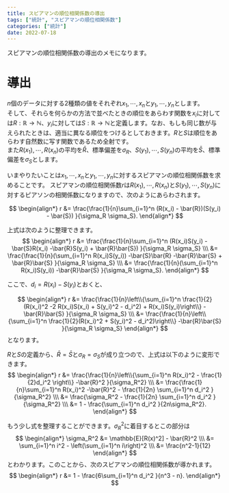 ```yaml
---
title: スピアマンの順位相関係数の導出
tags: ["統計", "スピアマンの順位相関係数"] 
categories: ["統計"]
date: 2022-07-18
---
```


スピアマンの順位相関係数の導出のメモになります。

# 導出
$n$個のデータに対する2種類の値をそれぞれ$x_1,\cdots,x_n$と$y_1,\cdots,y_n$とします。  
そして、それらを何らかの方法で並べたときの順位をあらわす関数を$x_i$に対しては$R: \mathbb{R} \rightarrow \mathbb{N}$、$y_i$に対しては$S: \mathbb{R} \rightarrow \mathbb{N}$と定義します。なお、もしも同じ数が与えられたときは、適当に異なる順位をつけるとしておきます。$R$と$S$は順位をあらわす自然数に写す関数であるため全射です。  
また$R(x_1),\cdots,R(x_n)$の平均を$\bar{R}$、標準偏差を$\sigma_R$、$S(y_1),\cdots,S(y_n)$の平均を$\bar{S}$、標準偏差を$\sigma_S$とします。

いまやりたいことは$x_1,\cdots, x_n$と$y_1,\cdots, y_n$に対するスピアマンの順位相関係数を求めることです。
スピアマンの順位相関係数$r$は$R(x_1),\cdots, R(x_n)$と$S(y_1),\cdots, S(y_n)$に対するピアソンの相関係数になりますので、次のようにあらわされます。

$$
\begin{align*}
r &= \frac{\frac{1}{n}\sum_{i=1}^n (R(x_i) - \bar{R})(S(y_i) - \bar{S}) }{\sigma_R \sigma_S}.
\end{align*}
$$

上式は次のように整理できます。
$$
\begin{align*}
r &= \frac{\frac{1}{n}\sum_{i=1}^n (R(x_i)S(y_i) -\bar{S}R(x_i) -\bar{R}S(y_i) + \bar{R}\bar{S}) }{\sigma_R \sigma_S} \\\
&= \frac{\frac{1}{n}(\sum_{i=1}^n R(x_i)S(y_i)) -\bar{S}\bar{R} -\bar{R}\bar{S} + \bar{R}\bar{S} }{\sigma_R \sigma_S} \\\
&= \frac{\frac{1}{n}(\sum_{i=1}^n R(x_i)S(y_i)) -\bar{R}\bar{S}  }{\sigma_R \sigma_S}.
\end{align*}
$$

ここで、$d_i= R(x_i) - S(y_i)$とおくと、

$$
\begin{align*}
r &= \frac{\frac{1}{n}\left\\{\sum_{i=1}^n \frac{1}{2}(R(x_i)^2 -2 R(x_i)S(x_i) + S(y_i)^2 - d_i^2) + R(x_i)S(y_i)\right\\} -\bar{R}\bar{S}  }{\sigma_R \sigma_S}  \\\
&= \frac{\frac{1}{n}\left\\{\sum_{i=1}^n \frac{1}{2}(R(x_i)^2 + S(y_i)^2 - d_i^2)\right\\} -\bar{R}\bar{S}  }{\sigma_R \sigma_S} 
\end{align*}
$$
となります。

$R$と$S$の定義から、$\bar{R}=\bar{S}$と$\sigma_R = \sigma_S$が成り立つので、上式は以下のように変形できます。
$$
\begin{align*}
r &= \frac{\frac{1}{n}\left\\{\sum_{i=1}^n R(x_i)^2 - \frac{1}{2}d_i^2 \right\\} -\bar{R}^2  }{\sigma_R^2}  \\\
&= \frac{\frac{1}{n}\sum_{i=1}^n R(x_i)^2  -\bar{R}^2 - \frac{1}{2n} \sum_{i=1}^n d_i^2  }{\sigma_R^2}  \\\
&= \frac{\sigma_R^2 - \frac{1}{2n} \sum_{i=1}^n d_i^2  }{\sigma_R^2}  \\\
&= 1 - \frac{\sum_{i=1}^n d_i^2  }{2n\sigma_R^2}.
\end{align*}
$$

もう少し式を整理することができます。$\sigma_R^2$に着目するとこの部分は
$$
\begin{align*}
\sigma_R^2 &= \mathbb{E}[R(x)^2] - \bar{R}^2 \\\
&= \sum_{i=1}^n i^2 - \left(\sum_{i=1}^n i\right)^2 \\\
&= \frac{n^2-1}{12}
\end{align*}
$$
とわかります。このことから、次のスピアマンの順位相関係数が導かれます。
$$
\begin{align*}
r &= 1 - \frac{6\sum_{i=1}^n d_i^2  }{n^3 - n}.
\end{align*}
$$
